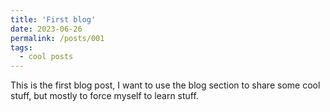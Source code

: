 ```yaml
---
title: 'First blog'
date: 2023-06-26
permalink: /posts/001
tags:
  - cool posts
---
```


This is the first blog post, I want to use the blog section to share some cool stuff, but mostly to force myself to learn stuff.